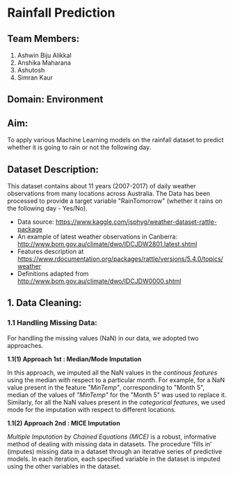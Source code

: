 # Rainfall Prediction

## Team Members:
1) Ashwin Biju Alikkal
2) Anshika Maharana
3) Ashutosh
4) Simran Kaur

## Domain: Environment

## Aim:
To apply various Machine Learning models on the rainfall dataset to predict whether it is going to rain or not the following day.

## Dataset Description:
This dataset contains about 11 years (2007-2017) of daily weather observations from many locations across Australia. The Data has been processed to provide a target variable "RainTomorrow" (whether it rains on the following day - Yes/No).

* Data source: https://www.kaggle.com/jsphyg/weather-dataset-rattle-package
* An example of latest weather observations in Canberra: http://www.bom.gov.au/climate/dwo/IDCJDW2801.latest.shtml
* Features description at https://www.rdocumentation.org/packages/rattle/versions/5.4.0/topics/weather
* Definitions adapted from http://www.bom.gov.au/climate/dwo/IDCJDW0000.shtml

## 1. Data Cleaning:
### 1.1 Handling Missing Data:
For handling the missing values (NaN) in our data, we adopted two approaches.

**1.1(1) Approach 1st : Median/Mode Imputation**

In this approach, we imputed all the NaN values in the _continous features_ using the median with respect to a particular month. For example, for a NaN value present in the feature _"MinTemp"_, corresponding to "Month 5", median of the values of _"MinTemp"_ for the "Month 5" was used to replace it. Similarly, for all the NaN values present in the _categorical features_, we used mode for the imputation with respect to different locations. 

**1.1(2) Approach 2nd : MICE Imputation**

_Multiple Imputation by Chained Equations (MICE)_ is a robust, informative method of dealing with missing data in datasets. The procedure ‘fills in’ (imputes) missing data in a dataset through an iterative series of predictive models. In each iteration, each specified variable in the dataset is imputed using the other variables in the dataset. 



